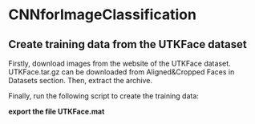 # CNNforImageClassification
## Create training data from the UTKFace dataset

Firstly, download images from the website of the UTKFace dataset. UTKFace.tar.gz can be downloaded from Aligned&Cropped Faces in Datasets section. Then, extract the archive.

Finally, run the following script to create the training data:


**export the file UTKFace.mat**
